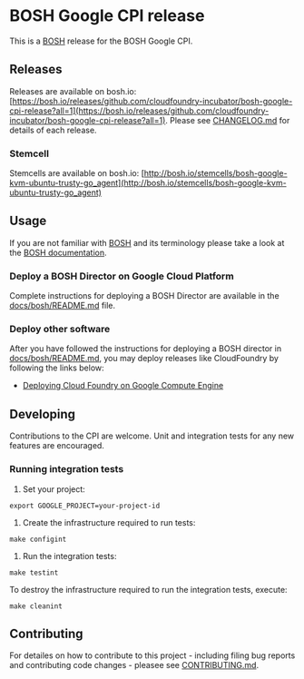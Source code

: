 # BOSH Google CPI release

This is a [BOSH](http://bosh.io/) release for the BOSH Google CPI.

## Releases
Releases are available on bosh.io: [https://bosh.io/releases/github.com/cloudfoundry-incubator/bosh-google-cpi-release?all=1](https://bosh.io/releases/github.com/cloudfoundry-incubator/bosh-google-cpi-release?all=1). Please see [CHANGELOG.md] for details of each release.

### Stemcell
Stemcells are available on bosh.io: [http://bosh.io/stemcells/bosh-google-kvm-ubuntu-trusty-go_agent](http://bosh.io/stemcells/bosh-google-kvm-ubuntu-trusty-go_agent)

## Usage
If you are not familiar with [BOSH](http://bosh.io/) and its terminology please take a look at the [BOSH documentation](http://bosh.io/docs).

### Deploy a BOSH Director on Google Cloud Platform
Complete instructions for deploying a BOSH Director are available in the [docs/bosh/README.md](docs/bosh/README.md) file.

### Deploy other software
After you have followed the instructions for deploying a BOSH director in [docs/bosh/README.md](docs/bosh/README.md), you may deploy releases like CloudFoundry by following the links below:

* [Deploying Cloud Foundry on Google Compute Engine](https://github.com/cloudfoundry-incubator/bosh-google-cpi-release/blob/master/docs/cloudfoundry)

## Developing
Contributions to the CPI are welcome. Unit and integration tests for any new features are encouraged.

### Running integration tests
1. Set your project:

  ```
  export GOOGLE_PROJECT=your-project-id
  ```

1. Create the infrastructure required to run tests:

  ```
  make configint
  ```

1. Run the integration tests:

  ```
  make testint
  ```

To destroy the infrastructure required to run the integration tests, execute:

  ```
  make cleanint
  ```

## Contributing
For detailes on how to contribute to this project - including filing bug reports and contributing code changes - pleasee see [CONTRIBUTING.md].

[CHANGELOG.md]: CHANGELOG.md
[CONTRIBUTING.md]: CONTRIBUTING.md
